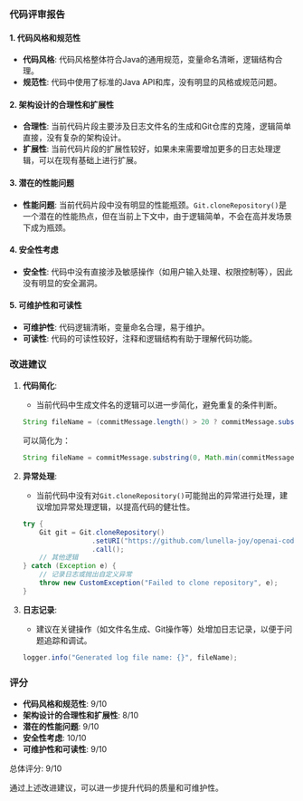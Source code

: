 ### 代码评审报告

#### 1. 代码风格和规范性
- **代码风格**: 代码风格整体符合Java的通用规范，变量命名清晰，逻辑结构合理。
- **规范性**: 代码中使用了标准的Java API和库，没有明显的风格或规范问题。

#### 2. 架构设计的合理性和扩展性
- **合理性**: 当前代码片段主要涉及日志文件名的生成和Git仓库的克隆，逻辑简单直接，没有复杂的架构设计。
- **扩展性**: 当前代码片段的扩展性较好，如果未来需要增加更多的日志处理逻辑，可以在现有基础上进行扩展。

#### 3. 潜在的性能问题
- **性能问题**: 当前代码片段中没有明显的性能瓶颈。`Git.cloneRepository()`是一个潜在的性能热点，但在当前上下文中，由于逻辑简单，不会在高并发场景下成为瓶颈。

#### 4. 安全性考虑
- **安全性**: 代码中没有直接涉及敏感操作（如用户输入处理、权限控制等），因此没有明显的安全漏洞。

#### 5. 可维护性和可读性
- **可维护性**: 代码逻辑清晰，变量命名合理，易于维护。
- **可读性**: 代码的可读性较好，注释和逻辑结构有助于理解代码功能。

### 改进建议

1. **代码简化**:
   - 当前代码中生成文件名的逻辑可以进一步简化，避免重复的条件判断。

   ```java
   String fileName = (commitMessage.length() > 20 ? commitMessage.substring(0, 20) : commitMessage) + "-" + generateRandomString(3) + ".md";
   ```

   可以简化为：

   ```java
   String fileName = commitMessage.substring(0, Math.min(commitMessage.length(), 20)) + "-" + generateRandomString(3) + ".md";
   ```

2. **异常处理**:
   - 当前代码中没有对`Git.cloneRepository()`可能抛出的异常进行处理，建议增加异常处理逻辑，以提高代码的健壮性。

   ```java
   try {
       Git git = Git.cloneRepository()
                    .setURI("https://github.com/lunella-joy/openai-code-review-log.git")
                    .call();
       // 其他逻辑
   } catch (Exception e) {
       // 记录日志或抛出自定义异常
       throw new CustomException("Failed to clone repository", e);
   }
   ```

3. **日志记录**:
   - 建议在关键操作（如文件名生成、Git操作等）处增加日志记录，以便于问题追踪和调试。

   ```java
   logger.info("Generated log file name: {}", fileName);
   ```

### 评分
- **代码风格和规范性**: 9/10
- **架构设计的合理性和扩展性**: 8/10
- **潜在的性能问题**: 9/10
- **安全性考虑**: 10/10
- **可维护性和可读性**: 9/10

总体评分: 9/10

通过上述改进建议，可以进一步提升代码的质量和可维护性。